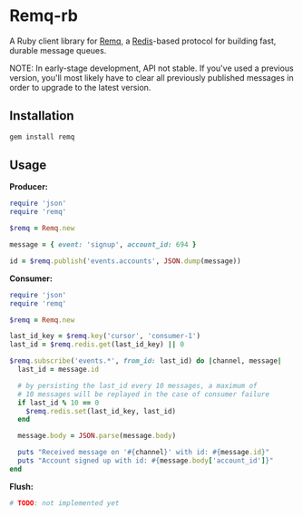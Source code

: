 # Remq-rb

A Ruby client library for [Remq](https://github.com/kainosnoema/remq),
a [Redis](http://redis.io)-based protocol for building fast, durable
message queues.

NOTE: In early-stage development, API not stable. If you've used a previous
version, you'll most likely have to clear all previously published messages
in order to upgrade to the latest version.

## Installation

``` sh
gem install remq
```

## Usage

**Producer:**

``` rb
require 'json'
require 'remq'

$remq = Remq.new

message = { event: 'signup', account_id: 694 }

id = $remq.publish('events.accounts', JSON.dump(message))
```

**Consumer:**

``` rb
require 'json'
require 'remq'

$remq = Remq.new

last_id_key = $remq.key('cursor', 'consumer-1')
last_id = $remq.redis.get(last_id_key) || 0

$remq.subscribe('events.*', from_id: last_id) do |channel, message|
  last_id = message.id

  # by persisting the last_id every 10 messages, a maximum of
  # 10 messages will be replayed in the case of consumer failure
  if last_id % 10 == 0
    $remq.redis.set(last_id_key, last_id)
  end

  message.body = JSON.parse(message.body)

  puts "Received message on '#{channel}' with id: #{message.id}"
  puts "Account signed up with id: #{message.body['account_id']}"
end
```

**Flush:**

``` rb
# TODO: not implemented yet
```